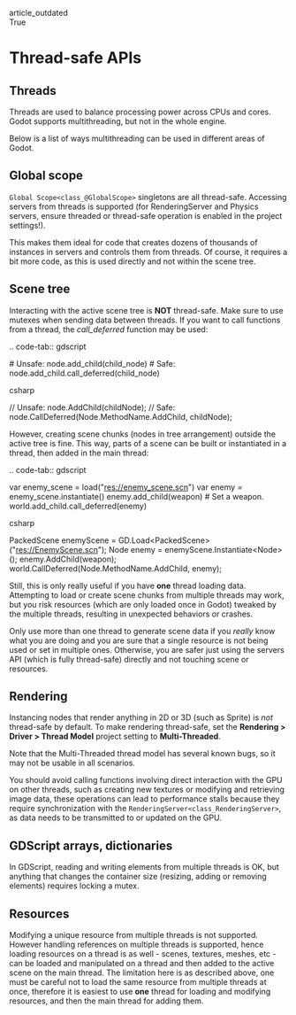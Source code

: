 article\_outdated  
True

# Thread-safe APIs

## Threads

Threads are used to balance processing power across CPUs and cores.
Godot supports multithreading, but not in the whole engine.

Below is a list of ways multithreading can be used in different areas of
Godot.

## Global scope

`Global Scope<class_@GlobalScope>` singletons are all thread-safe.
Accessing servers from threads is supported (for RenderingServer and
Physics servers, ensure threaded or thread-safe operation is enabled in
the project settings!).

This makes them ideal for code that creates dozens of thousands of
instances in servers and controls them from threads. Of course, it
requires a bit more code, as this is used directly and not within the
scene tree.

## Scene tree

Interacting with the active scene tree is **NOT** thread-safe. Make sure
to use mutexes when sending data between threads. If you want to call
functions from a thread, the *call\_deferred* function may be used:

.. code-tab:: gdscript

\# Unsafe: node.add\_child(child\_node) \# Safe:
node.add\_child.call\_deferred(child\_node)

csharp

// Unsafe: node.AddChild(childNode); // Safe:
node.CallDeferred(Node.MethodName.AddChild, childNode);

However, creating scene chunks (nodes in tree arrangement) outside the
active tree is fine. This way, parts of a scene can be built or
instantiated in a thread, then added in the main thread:

.. code-tab:: gdscript

var enemy\_scene = load("<res://enemy_scene.scn>") var enemy =
enemy\_scene.instantiate() enemy.add\_child(weapon) \# Set a weapon.
world.add\_child.call\_deferred(enemy)

csharp

PackedScene enemyScene =
GD.Load&lt;PackedScene&gt;("<res://EnemyScene.scn>"); Node enemy =
enemyScene.Instantiate&lt;Node&gt;(); enemy.AddChild(weapon);
world.CallDeferred(Node.MethodName.AddChild, enemy);

Still, this is only really useful if you have **one** thread loading
data. Attempting to load or create scene chunks from multiple threads
may work, but you risk resources (which are only loaded once in Godot)
tweaked by the multiple threads, resulting in unexpected behaviors or
crashes.

Only use more than one thread to generate scene data if you *really*
know what you are doing and you are sure that a single resource is not
being used or set in multiple ones. Otherwise, you are safer just using
the servers API (which is fully thread-safe) directly and not touching
scene or resources.

## Rendering

Instancing nodes that render anything in 2D or 3D (such as Sprite) is
*not* thread-safe by default. To make rendering thread-safe, set the
**Rendering &gt; Driver &gt; Thread Model** project setting to
**Multi-Threaded**.

Note that the Multi-Threaded thread model has several known bugs, so it
may not be usable in all scenarios.

You should avoid calling functions involving direct interaction with the
GPU on other threads, such as creating new textures or modifying and
retrieving image data, these operations can lead to performance stalls
because they require synchronization with the
`RenderingServer<class_RenderingServer>`, as data needs to be
transmitted to or updated on the GPU.

## GDScript arrays, dictionaries

In GDScript, reading and writing elements from multiple threads is OK,
but anything that changes the container size (resizing, adding or
removing elements) requires locking a mutex.

## Resources

Modifying a unique resource from multiple threads is not supported.
However handling references on multiple threads is supported, hence
loading resources on a thread is as well - scenes, textures, meshes,
etc - can be loaded and manipulated on a thread and then added to the
active scene on the main thread. The limitation here is as described
above, one must be careful not to load the same resource from multiple
threads at once, therefore it is easiest to use **one** thread for
loading and modifying resources, and then the main thread for adding
them.
